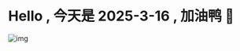 
# Hello , 今天是 2025-3-16 , 加油鸭 🤭

![img](https://v1.jinrishici.com/all.svg?font-size=18&spacing=4)

